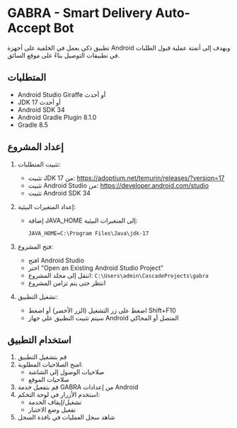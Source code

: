 # GABRA - Smart Delivery Auto-Accept Bot

تطبيق ذكي يعمل في الخلفية على أجهزة Android ويهدف إلى أتمتة عملية قبول الطلبات في تطبيقات التوصيل بناءً على موقع السائق.

## المتطلبات

- Android Studio Giraffe أو أحدث
- JDK 17 أو أحدث
- Android SDK 34
- Android Gradle Plugin 8.1.0
- Gradle 8.5

## إعداد المشروع

1. تثبيت المتطلبات:
   - تثبيت JDK 17 من: https://adoptium.net/temurin/releases/?version=17
   - تثبيت Android Studio من: https://developer.android.com/studio
   - تثبيت Android SDK 34

2. إعداد المتغيرات البيئية:
   - إضافة JAVA_HOME إلى المتغيرات البيئية:
     ```
     JAVA_HOME=C:\Program Files\Java\jdk-17
     ```

3. فتح المشروع:
   - افتح Android Studio
   - اختر "Open an Existing Android Studio Project"
   - انتقل إلى مجلد المشروع: `C:\Users\admin\CascadeProjects\gabra`
   - انتظر حتى يتم تزامن المشروع

4. تشغيل التطبيق:
   - اضغط على زر التشغيل (الزر الأخضر) أو اضغط Shift+F10
   - سيتم تثبيت التطبيق على جهاز Android المتصل أو المحاكي

## استخدام التطبيق

1. قم بتشغيل التطبيق
2. امنح الصلاحيات المطلوبة:
   - صلاحيات الوصول إلى الشاشة
   - صلاحيات الموقع
3. قم بتفعيل خدمة GABRA من إعدادات Android
4. استخدم الأزرار في لوحة التحكم:
   - تشغيل/إيقاف الخدمة
   - تفعيل وضع الاختبار
5. شاهد سجل العمليات في نافذة السجل
